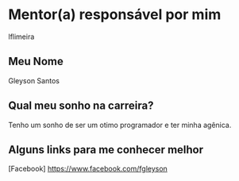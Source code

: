 # Mentor(a) responsável por mim

lflimeira

## Meu Nome

Gleyson Santos

## Qual meu sonho na carreira?

Tenho um sonho de ser um otimo programador e ter minha agênica.

## Alguns links para me conhecer melhor

[Facebook] https://www.facebook.com/fgleyson
